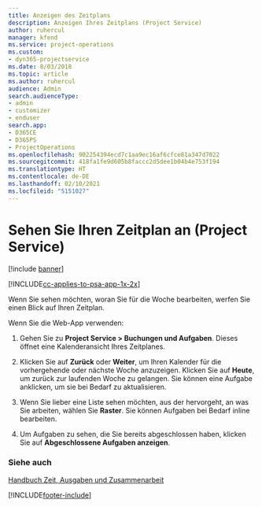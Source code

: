 ```yaml
---
title: Anzeigen des Zeitplans
description: Anzeigen Ihres Zeitplans (Project Service)
author: ruhercul
manager: kfend
ms.service: project-operations
ms.custom:
- dyn365-projectservice
ms.date: 8/03/2018
ms.topic: article
ms.author: ruhercul
audience: Admin
search.audienceType:
- admin
- customizer
- enduser
search.app:
- D365CE
- D365PS
- ProjectOperations
ms.openlocfilehash: 902254394ecd7c1aa9ec16af6cfce81a347d7022
ms.sourcegitcommit: 418fa1fe9d605b8faccc2d5dee1b04b4e753f194
ms.translationtype: HT
ms.contentlocale: de-DE
ms.lasthandoff: 02/10/2021
ms.locfileid: "5151027"
---
```

# <a name="view-your-schedule-project-service"></a>Sehen Sie Ihren Zeitplan an (Project Service)

[!include [banner](../includes/psa-now-project-operations.md)]

[!INCLUDE[cc-applies-to-psa-app-1x-2x](../includes/cc-applies-to-psa-app-1x-2x.md)]

Wenn Sie sehen möchten, woran Sie für die Woche bearbeiten, werfen Sie einen Blick auf Ihren Zeitplan.  
  
 Wenn Sie die Web-App verwenden:  
  
1.  Gehen Sie zu **Project Service > Buchungen und Aufgaben**. Dieses öffnet eine Kalenderansicht Ihres Zeitplanes.  
  
2.  Klicken Sie auf **Zurück** oder **Weiter**, um Ihren Kalender für die vorhergehende oder nächste Woche anzuzeigen. Klicken Sie auf **Heute**, um zurück zur laufenden Woche zu gelangen. Sie können eine Aufgabe anklicken, um sie bei Bedarf zu aktualisieren.  
  
3.  Wenn Sie lieber eine Liste sehen möchten, aus der hervorgeht, an was Sie arbeiten, wählen Sie **Raster**. Sie können Aufgaben bei Bedarf inline bearbeiten.  
  
4.  Um Aufgaben zu sehen, die Sie bereits abgeschlossen haben, klicken Sie auf **Abgeschlossene Aufgaben anzeigen**.  
  
### <a name="see-also"></a>Siehe auch  
 [Handbuch Zeit, Ausgaben und Zusammenarbeit](../psa/time-expense-collaboration-guide.md)


[!INCLUDE[footer-include](../includes/footer-banner.md)]